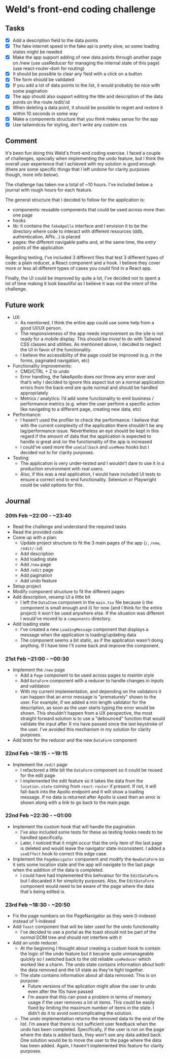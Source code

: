 # Weld's front-end coding challenge

## Tasks

- [x] Add a description field to the data points
- [x] The fake internet speed in the fake api is pretty slow, so some loading states might be needed
- [x] Make the app support adding of new data points through another page on /new (use useReducer for managing the internal state of this page) (use react-router-dom for routing)
- [x] It should be possible to clear any field with a click on a button
- [x] The form should be validated
- [x] If you add a lot of data points to the list, it would probably be nice with some pagination
- [x] The app should also support editing the title and description of the data points on the route /edit/:id
- [x] When deleting a data point, it should be possible to regret and restore it within 10 seconds in some way
- [x] Make a components structure that you think makes sense for the app
- [x] Use tailwindcss for styling, don't write any custom css

## Comment

It's been fun doing this Weld's front-end coding exercise. I faced a couple of challenges, specially when implementing the undo feature, but I think the overall user experience that I achieved with my solution is good enough (there are some specific things that I left undone for clarity purposes though, more info below).

The challenge has taken me a total of ~10 hours. I've included below a journal with rough hours for each feature.

The general structure that I decided to follow for the application is:

- components: reusable components that could be used across more than one page
- hooks
- lib: it contains the `fakeApollo` interface and I envision it to be the directory where code to interact with different resources (ddb, authentication, APIs...) is placed
- pages: the different navigable paths and, at the same time, the _entry points_ of the application

Regarding testing, I’ve included 3 different files that test 3 different types of code: a plain reducer, a React component and a hook. I believe they cover more or less all different types of cases you could find in a React app.

Finally, the UI could be improved by quite a lot, I’ve decided not to spent a lot of time making it look beautiful as I believe it was not the intent of the challenge.

## Future work

- UX:
  - As mentioned, I think the entire app could use some help from a good UI/UX person.
  - The responsiveness of the app needs improvement as the site is not ready for a mobile display. This should be _trivial_ to do with Tailwind CSS classes and utilities. As mentioned above, I decided to neglect the UI in favor of the functionality.
  - I believe the accessibility of the page could be improved (e.g. in the forms, paginated navigation, etc)
- Functionality improvements:
  - CMD/CTRL + Z to undo
  - Error handling, the fakeApollo does not throw any error ever and that’s why I decided to ignore this aspect but on a normal application errors from the back-end are quite normal and should be handled appropriately
  - Metrics / analytics: I’d add some functionality to emit business / performance metrics (e.g. when the user perform a specific action like navigating to a different page, creating new data, etc)
- Performance:
  - I haven’t used the profiler to check the performance. I believe that with the current complexity of the application there shouldn’t be any lag/performance issue. Nevertheless an eye should be kept in this regard if the amount of data that the application is expected to handle is great and /or the functionality of the app is increased
  - I could’ve used more the `useCallback` and `useMemo` hooks but I decided not to for clarity purposes.
- Testing:
  - The application is very under-tested and I wouldn’t dare to use it in a production environment with real users.
  - Also, if this was a real application, I would have included UI tests to ensure a correct end to end functionality. Selenium or Playwright could be valid options for this.

## Journal

### 20th Feb ~22:00 - ~23:40

- Read the challenge and understand the required tasks
- Read the provided code
- Come up with a plan:
  - Update project structure to fit the 3 main pages of the app (`/`, `/new`, `/edit/:id`)
  - Add description
  - Add loading state
  - Add `/new` page
  - Add `/edit` page
  - Add pagination
  - Add undo feature
- Setup project
- Modify component structure to fit the different pages
- Add description, revamp UI a little bit
  - I left the `DataItem` component in the `main.tsx` file because i) the component is small enough and ii) for now (and I think for the entire project) it won't be used anywhere else. If the situation was different I would've moved to a `components` directory.
- Add loading state
  - I've created a new `LoadingMessage` component that displays a message when the application is loading/updating data
  - The component seems a bit static, as if the application wasn't doing anything. If I have time I'll come back and improve the component.

### 21st Feb ~21:00 - ~00:30

- Implement the `/new` page
  - Add a `Page` component to be used across pages to maintin style
  - Add `DataForm` component with a reducer to handle changes in inputs and validation
  - With my current implementation, and depending on the validators it can happen that an error message is "prematurely" shown to the user. For example, if we added a min length validator for the description, as soon as the user starts typing the error would be shown. This shouldn’t happen from a UX perspective, the most straight forward solution is to use a "debounced" function that would validate the input after X ms have passed since the last keystroke of the user. I've avoided this mechanism in my solution for clarity purposes.
- Add tests for the reducer and the new `DataForm` component

### 22nd Feb ~18:15 - ~19:15

- Implement the `/edit` page
  - I refactored a little bit the `DataForm` component so it could be reused for the edit page
  - I implemented the edit feature so it takes the data from the `location.state` coming from `react-router` if present. If not, it will fall-back into the Apollo endpoint and it will show a loading message. If no data is returned after Apollo is used then an error is shown along with a link to go back to the main page.

### 22nd Feb ~22:30 - ~01:00

- Implement the custom hook that will handle the pagination
  - I've also included some tests for these as testing hooks needs to be handled specifically.
  - Later, I noticed that it might occur that the only item of the last page is deleted and would leave the navigator state inconsistent. I added a `useEffect` hook to correct this edge case.
- Implement the `PageNavigator` component and modify the `NewDataForm` so it sets some location state and the app will navigate to the last page when the addition of the data is completed.
  - I could have had implemented this behvaiour for the `EditDataForm`. but I discarded it for simplicity purposes. Also, the `EditDataForm` component would need to be aware of the page where the data that's being edited is.

### 23rd Feb ~18:30 - ~20:50

- Fix the page numbers on the PageNavigator as they were 0-indexed instead of 1-indexed
- Add `Toast` component that will be later used for the undo functionality
  - I've decided to use a portal as the toast should not be part of the _normal_ DOM tree and should not interfere with it
- Add an undo reducer.
  - At the beginning I thought about creating a custom hook to contain the logic of the undo feature but it became quite unmanageable quickly so I switched back to the old reliable `useReducer` which worked like a charm. The undo state contains information about both the data removed and the UI state as they're tight together.
  - The state contains information about all data removed. This is on purpose:
    - Future versions of the aplication might allow the user to undo even after the 10s have passed
    - I'm aware that this can pose a problem in terms of memory usage if the user removes a lot ot items. This could be easily fixed by limiting the maximum number of items in the state. I didn’t do it to avoid overcomplicating the solution.
  - The undo implementation returns the removed data to the end of the list. I’m aware that there is not sufficient user feedback when the undo has been completed. Specifically, if the user is not on the page where the data is added back, they won’t see any data added back. One solution would be to move the user to the page where the data has been added. Again, I haven't implemented this feature for clarity purposes.
